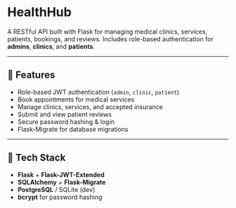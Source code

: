 # HealthHub
A RESTful API built with Flask for managing medical clinics, services, patients, bookings, and reviews. Includes role-based authentication for **admins**, **clinics**, and **patients**.

---

## 🚀 Features

- Role-based JWT authentication (`admin`, `clinic`, `patient`)
- Book appointments for medical services
- Manage clinics, services, and accepted insurance
- Submit and view patient reviews
- Secure password hashing & login
- Flask-Migrate for database migrations

---

## 🧱 Tech Stack

- **Flask** + **Flask-JWT-Extended**
- **SQLAlchemy** + **Flask-Migrate**
- **PostgreSQL** / SQLite (dev)
- **bcrypt** for password hashing

